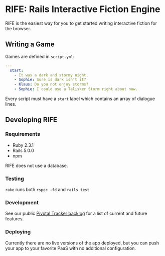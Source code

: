 # RIFE: Rails Interactive Fiction Engine

RIFE is the easiest way for you to get started writing interactive fiction for the browser.

## Writing a Game
Games are defined in `script.yml`:

```YAML
---
  start:
    - It was a dark and stormy night.
    - Sophie: Sure is dark isn't it?
    - Klaus: Do you not enjoy storms?
    - Sophie: I could use a Talisker Storm right about now.
```

Every script must have a `start` label which contains an array of dialogue lines.

## Developing RIFE

### Requirements
* Ruby 2.3.1
* Rails 5.0.0
* npm

RIFE does not use a database.

### Testing
`rake` runs both `rspec -fd` and `rails test`

### Development
See our public [Pivotal Tracker backlog](https://www.pivotaltracker.com/n/projects/1586687)
for a list of current and future features.

### Deploying
Currently there are no live versions of the app deployed, but you can push your
app to your favorite PaaS with no additional configuration.

